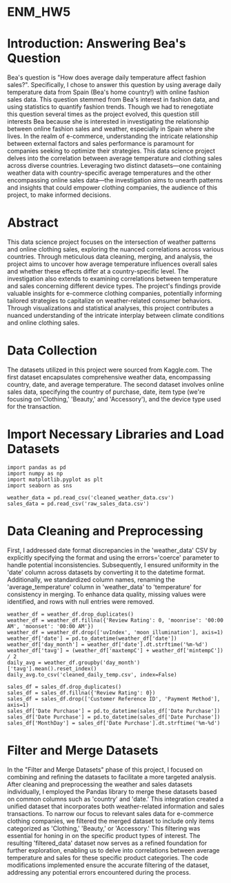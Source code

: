 # ENM_HW5
# Introduction: Answering Bea's Question
Bea's question is "How does average daily temperature affect fashion sales?". Specifically, I chose to answer this question by using average daily temperature data from Spain (Bea's home country!) with online fashion sales data. This question stemmed from Bea's interest in fashion data, and using statistics to quantify fashion trends. Though we had to renegotiate this question several times as the project evolved, this question still interests Bea because she is interested in investigating the relationship between online fashion sales and weather, especially in Spain where she lives. 
In the realm of e-commerce, understanding the intricate relationship between external factors and sales performance is paramount for companies seeking to optimize their strategies. This data science project delves into the correlation between average temperature and clothing sales across diverse countries. Leveraging two distinct datasets—one containing weather data with country-specific average temperatures and the other encompassing online sales data—the investigation aims to unearth patterns and insights that could empower clothing companies, the audience of this project, to make informed decisions.

# Abstract
This data science project focuses on the intersection of weather patterns and online clothing sales, exploring the nuanced correlations across various countries. Through meticulous data cleaning, merging, and analysis, the project aims to uncover how average temperature influences overall sales and whether these effects differ at a country-specific level. The investigation also extends to examining correlations between temperature and sales concerning different device types. The project's findings provide valuable insights for e-commerce clothing companies, potentially informing tailored strategies to capitalize on weather-related consumer behaviors. Through visualizations and statistical analyses, this project contributes a nuanced understanding of the intricate interplay between climate conditions and online clothing sales.

# Data Collection
The datasets utilized in this project were sourced from Kaggle.com. The first dataset encapsulates comprehensive weather data, encompassing country, date, and average temperature. The second dataset involves online sales data, specifying the country of purchase, date, item type (we're focusing on'Clothing,' 'Beauty,' and 'Accessory'), and the device type used for the transaction.

# Import Necessary Libraries and Load Datasets

```
import pandas as pd
import numpy as np
import matplotlib.pyplot as plt
import seaborn as sns

weather_data = pd.read_csv('cleaned_weather_data.csv')
sales_data = pd.read_csv('raw_sales_data.csv')
```
# Data Cleaning and Preprocessing

First, I addressed date format discrepancies in the 'weather_data' CSV by explicitly specifying the format and using the errors='coerce' parameter to handle potential inconsistencies. Subsequently, I ensured uniformity in the 'date' column across datasets by converting it to the datetime format. Additionally, we standardized column names, renaming the 'average_temperature' column in 'weather_data' to 'temperature' for consistency in merging. To enhance data quality, missing values were identified, and rows with null entries were removed.

```
weather_df = weather_df.drop_duplicates()
weather_df = weather_df.fillna({'Review Rating': 0, 'moonrise': '00:00 AM', 'moonset': '00:00 AM'})
weather_df = weather_df.drop(['uvIndex', 'moon_illumination'], axis=1)
weather_df['date'] = pd.to_datetime(weather_df['date'])
weather_df['day_month'] = weather_df['date'].dt.strftime('%m-%d')
weather_df['tavg'] = (weather_df['maxtempC'] + weather_df['mintempC']) / 2
daily_avg = weather_df.groupby('day_month')['tavg'].mean().reset_index()
daily_avg.to_csv('cleaned_daily_temp.csv', index=False)

sales_df = sales_df.drop_duplicates()
sales_df = sales_df.fillna({'Review Rating': 0})
sales_df = sales_df.drop(['Customer Reference ID', 'Payment Method'], axis=1)
sales_df['Date Purchase'] = pd.to_datetime(sales_df['Date Purchase'])
sales_df['Date Purchase'] = pd.to_datetime(sales_df['Date Purchase'])
sales_df['MonthDay'] = sales_df['Date Purchase'].dt.strftime('%m-%d')
```

# Filter and Merge Datasets
In the "Filter and Merge Datasets" phase of this project, I focused on combining and refining the datasets to facilitate a more targeted analysis. After cleaning and preprocessing the weather and sales datasets individually, I employed the Pandas library to merge these datasets based on common columns such as 'country' and 'date.' This integration created a unified dataset that incorporates both weather-related information and sales transactions. To narrow our focus to relevant sales data for e-commerce clothing companies, we filtered the merged dataset to include only items categorized as 'Clothing,' 'Beauty,' or 'Accessory.' This filtering was essential for honing in on the specific product types of interest. The resulting 'filtered_data' dataset now serves as a refined foundation for further exploration, enabling us to delve into correlations between average temperature and sales for these specific product categories. The code modifications implemented ensure the accurate filtering of the dataset, addressing any potential errors encountered during the process.
